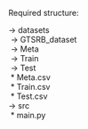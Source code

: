 Required structure:  
  
-> datasets  
&nbsp;-> GTSRB_dataset  
&nbsp;-> Meta  
&nbsp;-> Train  
&nbsp;-> Test  
&nbsp;* Meta.csv  
&nbsp;* Train.csv  
&nbsp;* Test.csv  
-> src  
&nbsp;* main.py
